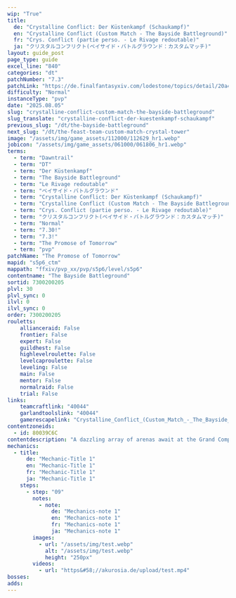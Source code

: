 ```yaml
---
wip: "True"
title:
  de: "Crystalline Conflict: Der Küstenkampf (Schaukampf)"
  en: "Crystalline Conflict (Custom Match - The Bayside Battleground)"
  fr: "Crys. Conflict (partie perso. - Le Rivage redoutable)"
  ja: "クリスタルコンフリクト(ベイサイド・バトルグラウンド：カスタムマッチ)"
layout: guide_post
page_type: guide
excel_line: "840"
categories: "dt"
patchNumber: "7.3"
patchLink: "https://de.finalfantasyxiv.com/lodestone/topics/detail/20a4ee7db3718a9ad232eb88b46812d27d717996"
difficulty: "Normal"
instanceType: "pvp"
date: "2025.08.05"
slug: "crystalline-conflict-custom-match-the-bayside-battleground"
slug_translate: "crystalline-conflict-der-kuestenkampf-schaukampf"
previous_slug: "/dt/the-bayside-battleground"
next_slug: "/dt/the-feast-team-custom-match-crystal-tower"
image: "/assets/img/game_assets/112000/112629_hr1.webp"
jobicon: "/assets/img/game_assets/061000/061806_hr1.webp"
terms:
  - term: "Dawntrail"
  - term: "DT"
  - term: "Der Küstenkampf"
  - term: "The Bayside Battleground"
  - term: "Le Rivage redoutable"
  - term: "ベイサイド・バトルグラウンド"
  - term: "Crystalline Conflict: Der Küstenkampf (Schaukampf)"
  - term: "Crystalline Conflict (Custom Match - The Bayside Battleground)"
  - term: "Crys. Conflict (partie perso. - Le Rivage redoutable)"
  - term: "クリスタルコンフリクト(ベイサイド・バトルグラウンド：カスタムマッチ)"
  - term: "Normal"
  - term: "7.30!"
  - term: "7.3!"
  - term: "The Promose of Tomorrow"
  - term: "pvp"
patchName: "The Promose of Tomorrow"
mapid: "s5p6_ctm"
mappath: "ffxiv/pvp_xx/pvp/s5p6/level/s5p6"
contentname: "The Bayside Battleground"
sortid: 7300200205
plvl: 30
plvl_sync: 0
ilvl: 0
ilvl_sync: 0
order: 7300200205
rouletts:
    allianceraid: False
    frontier: False
    expert: False
    guildhest: False
    highlevelroulette: False
    levelcaproulette: False
    leveling: False
    main: False
    mentor: False
    normalraid: False
    trial: False
links:
    teamcraftlink: "40044"
    garlandtoolslink: "40044"
    gamerescapelink: "Crystalline_Conflict_(Custom_Match_-_The_Bayside_Battleground)"
contentzoneids:
  - id: 80039C6C
contentdescription: "A dazzling array of arenas await at the Grand Companies' glamour-woven tactical training grounds. Designed with adventurers in mind, these strategic confrontations of but few competitors make for a thrilling challenge for newcome pups and Wolves' Den regulars alike.<br/><br/>At the end of the crystal line, who will stand victorious? Will it be you?"
mechanics:
  - title:
      de: "Mechanic-Title 1"
      en: "Mechanic-Title 1"
      fr: "Mechanic-Title 1"
      ja: "Mechanic-Title 1"
    steps:
      - step: "09"
        notes:
          - note:
              de: "Mechanics-note 1"
              en: "Mechanics-note 1"
              fr: "Mechanics-note 1"
              ja: "Mechanics-note 1"
        images:
          - url: "/assets/img/test.webp"
            alt: "/assets/img/test.webp"
            height: "250px"
        videos:
          - url: "https&#58;//akurosia.de/upload/test.mp4"
bosses:
adds:
---
```

